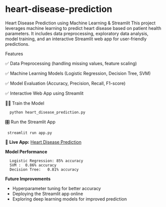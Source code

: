 # heart-disease-prediction
Heart Disease Prediction using Machine Learning & Streamlit
This project leverages machine learning to predict heart disease based on patient health parameters. It includes data preprocessing, exploratory data analysis, model training, and an interactive Streamlit web app for user-friendly predictions.

Features

✅ Data Preprocessing (handling missing values, feature scaling)

✅ Machine Learning Models (Logistic Regression, Decision Tree, SVM)

✅ Model Evaluation (Accuracy, Precision, Recall, F1-score)

✅ Interactive Web App using Streamlit

🏋️‍♂️ Train the Model

      python heart_disease_prediction.py
   
🎛️ Run the Streamlit App

     streamlit run app.py

🔗 **Live App:** [Heart Disease Prediction](https://heart-disease-prediction-2025.streamlit.app/)




**Model Performance**


      Logistic Regression: 85% accuracy
      SVM :  0.86% accuracy
      Decision Tree:   0.81% accuracy



   
**Future Improvements**

- Hyperparameter tuning for better accuracy  
- Deploying the Streamlit app online  
- Exploring deep learning models for improved prediction  


